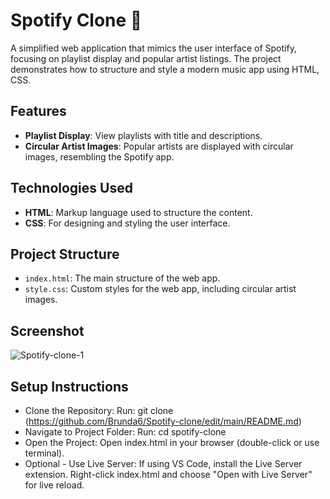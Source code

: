 # Spotify Clone 🎵

A simplified web application that mimics the user interface of Spotify, focusing on playlist display and popular artist listings. The project demonstrates how to structure and style a modern music app using HTML, CSS.

## Features
- **Playlist Display**: View playlists with title and descriptions.
- **Circular Artist Images**: Popular artists are displayed with circular images, resembling the Spotify app.

## Technologies Used
- **HTML**: Markup language used to structure the content.
- **CSS**: For designing and styling the user interface.
  
## Project Structure
- `index.html`: The main structure of the web app.
- `style.css`: Custom styles for the web app, including circular artist images.

## Screenshot
![Spotify-clone-1](https://github.com/user-attachments/assets/aa671425-9bd1-41e8-9001-cbf4c4510195)

## Setup Instructions
- Clone the Repository:
Run: git clone (https://github.com/Brunda6/Spotify-clone/edit/main/README.md)
- Navigate to Project Folder:
Run: cd spotify-clone
- Open the Project:
Open index.html in your browser (double-click or use terminal).
- Optional - Use Live Server:
If using VS Code, install the Live Server extension.
Right-click index.html and choose "Open with Live Server" for live reload.


